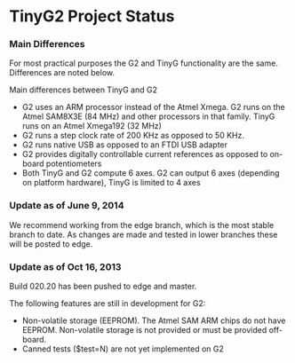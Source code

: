 # TinyG2 Project Status

### Main Differences
For most practical purposes the G2 and TinyG functionality are the same. Differences are noted below.

Main differences between TinyG and G2
* G2 uses an ARM processor instead of the Atmel Xmega. G2 runs on the Atmel SAM8X3E (84 MHz) and other processors in that family. TinyG runs on an Atmel Xmega192 (32 MHz)
* G2 runs a step clock rate of 200 KHz as opposed to 50 KHz.
* G2 runs native USB as opposed to an FTDI USB adapter
* G2 provides digitally controllable current references as opposed to on-board potentiometers
* Both TinyG and G2 compute 6 axes. G2 can output 6 axes (depending on platform hardware), TinyG is limited to 4 axes

### Update as of June 9, 2014
We recommend working from the edge branch, which is the most stable branch to date. As changes are made and tested in lower branches these will be posted to edge.

### Update as of Oct 16, 2013
Build 020.20 has been pushed to edge and master.

The following features are still in development for G2:
* Non-volatile storage (EEPROM). The Atmel SAM ARM chips do not have EEPROM. Non-volatile storage is not provided or must be provided off-board.
* Canned tests ($test=N) are not yet implemented on G2
